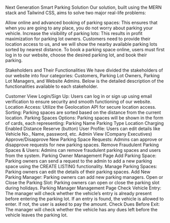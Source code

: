 Next Generation Smart Parking Solution
Our solution, built using the MERN stack and Tailwind CSS, aims to solve two major real-life problems:

Allow online and advanced booking of parking spaces: This ensures that when you are going to any place, you do not worry about parking your vehicle.
Increase the visibility of parking lots: This results in profit maximization for parking lot owners.
Customers need to provide their location access to us, and we will show the nearby available parking lots sorted by nearest distance. To book a parking space online, users must first log in to our website, choose the desired parking lot, and book their parking.

Stakeholders and Their Functionalities
We have divided the stakeholders of our website into four categories: Customers, Parking Lot Owners, Parking Lot Managers, and Website Admins. Below is the detailed description of the functionalities available to each stakeholder.

Customer View
Login/Sign Up: Users can log in or sign up using email verification to ensure security and smooth functioning of our website.
Location Access: Utilize the Geolocation API for secure location access.
Sorting: Parking spaces are sorted based on the distance from the current location.
Parking Spaces Options: Parking spaces will be shown in the form of cards, each representing:
Parking Name
Parking Type
Location
Charging Enabled
Distance
Reserve (button)
User Profile: Users can edit details like Vehicle No., Name, password, etc.
Admin View (Company Executives)
Approve/Disapprove New Parking Space Requests: Admins can approve or disapprove requests for new parking spaces.
Remove Fraudulent Parking Spaces & Users: Admins can remove fraudulent parking spaces and users from the system.
Parking Owner Management Page
Add Parking Space: Parking owners can send a request to the admin to add a new parking space using the CREATE LISTING functionality.
Manage Parking Spaces: Parking owners can edit the details of their parking spaces.
Add New Parking Manager: Parking owners can add new parking managers.
Open or Close the Parking Slot: Parking owners can open or close the parking slot during holidays.
Parking Manager Management Page
Check Vehicle Entry: The manager will check whether the vehicle’s entry is already present before entering the parking lot. If an entry is found, the vehicle is allowed to enter. If not, the user is asked to pay the amount.
Check Dues Before Exit: The manager will check whether the vehicle has any dues left before the vehicle leaves the parking lot.
